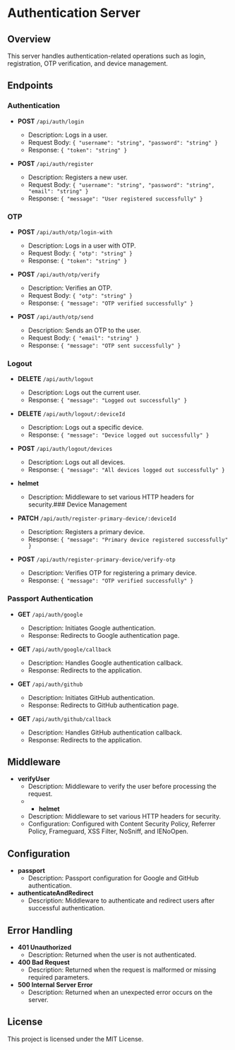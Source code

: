 # Authentication Server

## Overview

This server handles authentication-related operations such as login, registration, OTP verification, and device management.

## Endpoints

### Authentication

- **POST** `/api/auth/login`
  - Description: Logs in a user.
  - Request Body: `{ "username": "string", "password": "string" }`
  - Response: `{ "token": "string" }`

- **POST** `/api/auth/register`
  - Description: Registers a new user.
  - Request Body: `{ "username": "string", "password": "string", "email": "string" }`
  - Response: `{ "message": "User registered successfully" }`

### OTP

- **POST** `/api/auth/otp/login-with`
  - Description: Logs in a user with OTP.
  - Request Body: `{ "otp": "string" }`
  - Response: `{ "token": "string" }`

- **POST** `/api/auth/otp/verify`
  - Description: Verifies an OTP.
  - Request Body: `{ "otp": "string" }`
  - Response: `{ "message": "OTP verified successfully" }`

- **POST** `/api/auth/otp/send`
  - Description: Sends an OTP to the user.
  - Request Body: `{ "email": "string" }`
  - Response: `{ "message": "OTP sent successfully" }`

### Logout

- **DELETE** `/api/auth/logout`
  - Description: Logs out the current user.
  - Response: `{ "message": "Logged out successfully" }`

- **DELETE** `/api/auth/logout/:deviceId`
  - Description: Logs out a specific device.
  - Response: `{ "message": "Device logged out successfully" }`

- **POST** `/api/auth/logout/devices`
  - Description: Logs out all devices.
  - Response: `{ "message": "All devices logged out successfully" }`

- **helmet**
  - Description: Middleware to set various HTTP headers for security.### Device Management

- **PATCH** `/api/auth/register-primary-device/:deviceId`
  - Description: Registers a primary device.
  - Response: `{ "message": "Primary device registered successfully" }`

- **POST** `/api/auth/register-primary-device/verify-otp`
  - Description: Verifies OTP for registering a primary device.
  - Response: `{ "message": "OTP verified successfully" }`

### Passport Authentication

- **GET** `/api/auth/google`
  - Description: Initiates Google authentication.
  - Response: Redirects to Google authentication page.

- **GET** `/api/auth/google/callback`
  - Description: Handles Google authentication callback.
  - Response: Redirects to the application.

- **GET** `/api/auth/github`
  - Description: Initiates GitHub authentication.
  - Response: Redirects to GitHub authentication page.

- **GET** `/api/auth/github/callback`
  - Description: Handles GitHub authentication callback.
  - Response: Redirects to the application.

## Middleware

- **verifyUser**
  - Description: Middleware to verify the user before processing the request.
  - - **helmet**
  - Description: Middleware to set various HTTP headers for security.
  - Configuration: Configured with Content Security Policy, Referrer Policy, Frameguard, XSS Filter, NoSniff, and IENoOpen.

## Configuration

- **passport**
  - Description: Passport configuration for Google and GitHub authentication.
- **authenticateAndRedirect**
  - Description: Middleware to authenticate and redirect users after successful authentication.

## Error Handling

- **401 Unauthorized**
  - Description: Returned when the user is not authenticated.
- **400 Bad Request**
  - Description: Returned when the request is malformed or missing required parameters.
- **500 Internal Server Error**
  - Description: Returned when an unexpected error occurs on the server.

## License

This project is licensed under the MIT License.
